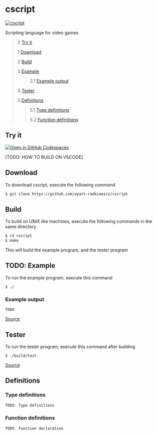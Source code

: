 # cscript
[![cscript](https://github.com/wyatt-radkiewicz/cscript/actions/workflows/make.yml/badge.svg)](https://github.com/wyatt-radkiewicz/cscript/actions/workflows/make.yml)

 Scripting language for video games

 > 0 [Try it](#try-it)
 >
 > 1 [Download](#download)
 >
 > 2 [Build](#build)
 >
 > 3 [Example](#example)
 >
 >> 3.1 [Example output](#example-output)
 >
 > 4 [Tester](#tester)
 >
 > 5 [Definitions](#definitions)
 >
 >> 5.1 [Type definitions](#type-definitions)
 >>
 >> 5.2 [Function definitions](#function-definitions)

## Try it
[![Open in GitHub Codespaces](https://github.com/codespaces/badge.svg)](https://codespaces.new/wyatt-radkiewicz/cscript?quickstart=1)

[TODO: HOW TO BUILD ON VSCODE]

 ## Download
 To download cscript, execute the following command
 ```bash
 $ git clone https://github.com/wyatt-radkiewicz/cscript
 ```
 ## Build
 To build on UNIX like machines, execute the following commands in the same directory
 ```bash
 $ cd cscript
 $ make
 ```
  This will build the example program, and the tester program

 ## TODO: Example
 To run the example program, execute this command
 ```
 $ ./
 ```
 ### Example output
 ```
 TODO
 ```
 [Source](main.c)

## Tester
 To run the tester program, execute this command after building
 ```
 $ ./build/test
 ```
 [Source](src/test/test.c)
 
 ## Definitions
 ### Type definitions
 ```c
 TODO: Type definitions
 ```
 ### Function definitions
 ```c 
 TODO: Function declaration
 ```
